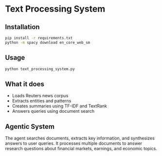 # Text Processing System

## Installation
```bash
pip install -r requirements.txt
python -m spacy download en_core_web_sm
```

## Usage
```bash
python text_processing_system.py
```

## What it does
- Loads Reuters news corpus
- Extracts entities and patterns
- Creates summaries using TF-IDF and TextRank
- Answers queries using document search

## Agentic System
The agent searches documents, extracts key information, and synthesizes answers to user queries. It processes multiple documents to answer research questions about financial markets, earnings, and economic topics.

